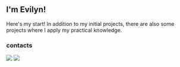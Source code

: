 ## I'm Evilyn!

Here's my start! In addition to my initial projects, there are also some projects where I apply my practical knowledge.

### contacts
<div>
<a href="https://www.linkedin.com/in/evilyn-araujo-profiledev" target="_blank"><img src="https://img.shields.io/badge/-LinkedIn-%230077B5?style=for-the-badge&logo=linkedin&logoColor=white" target="_blank"></a>   
  <a href = "https://evilyndeveloper@gmail.com"><img src="https://img.shields.io/badge/Gmail-D14836?style=for-the-badge&logo=gmail&logoColor=white" target="_blank"></a>
</div>
